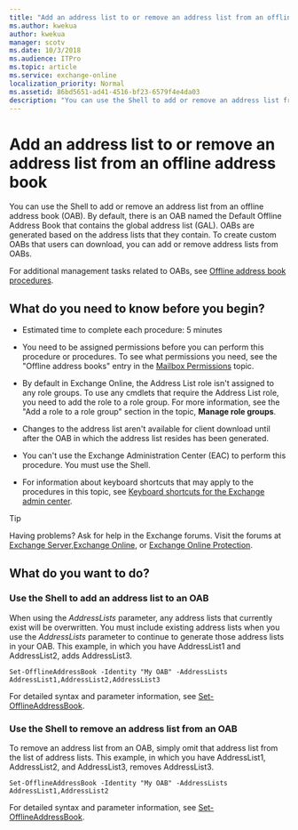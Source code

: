 ```yaml
---
title: "Add an address list to or remove an address list from an offline address book"
ms.author: kwekua
author: kwekua
manager: scotv
ms.date: 10/3/2018
ms.audience: ITPro
ms.topic: article
ms.service: exchange-online
localization_priority: Normal
ms.assetid: 86bd5651-ad41-4516-bf23-6579f4e4da03
description: "You can use the Shell to add or remove an address list from an offline address book (OAB). By default, there is an OAB named the Default Offline Address Book that contains the global address list (GAL). OABs are generated based on the address lists that they contain. To create custom OABs that users can download, you can add or remove address lists from OABs."
---
```


# Add an address list to or remove an address list from an offline address book

You can use the Shell to add or remove an address list from an offline address book (OAB). By default, there is an OAB named the Default Offline Address Book that contains the global address list (GAL). OABs are generated based on the address lists that they contain. To create custom OABs that users can download, you can add or remove address lists from OABs. 
  
For additional management tasks related to OABs, see [Offline address book procedures](offline-address-book-procedures.md).
  
## What do you need to know before you begin?

- Estimated time to complete each procedure: 5 minutes
    
- You need to be assigned permissions before you can perform this procedure or procedures. To see what permissions you need, see the "Offline address books" entry in the [Mailbox Permissions](http://technet.microsoft.com/library/5b690bcb-c6df-4511-90e1-08ca91f43b37.aspx) topic. 
    
- By default in Exchange Online, the Address List role isn't assigned to any role groups. To use any cmdlets that require the Address List role, you need to add the role to a role group. For more information, see the "Add a role to a role group" section in the topic, **Manage role groups**.
    
- Changes to the address list aren't available for client download until after the OAB in which the address list resides has been generated.
    
- You can't use the Exchange Administration Center (EAC) to perform this procedure. You must use the Shell.
    
- For information about keyboard shortcuts that may apply to the procedures in this topic, see [Keyboard shortcuts for the Exchange admin center](../../accessibility/keyboard-shortcuts-in-admin-center.md).
    
> [!TIP]
> Having problems? Ask for help in the Exchange forums. Visit the forums at [Exchange Server](https://go.microsoft.com/fwlink/p/?linkId=60612),[Exchange Online](https://go.microsoft.com/fwlink/p/?linkId=267542), or [Exchange Online Protection](https://go.microsoft.com/fwlink/p/?linkId=285351). 
  
## What do you want to do?

### Use the Shell to add an address list to an OAB

When using the  _AddressLists_ parameter, any address lists that currently exist will be overwritten. You must include existing address lists when you use the  _AddressLists_ parameter to continue to generate those address lists in your OAB. This example, in which you have AddressList1 and AddressList2, adds AddressList3. 
  
```
Set-OfflineAddressBook -Identity "My OAB" -AddressLists AddressList1,AddressList2,AddressList3
```

For detailed syntax and parameter information, see [Set-OfflineAddressBook](http://technet.microsoft.com/library/1221dda7-1923-4fec-a756-7540e18ae9f9.aspx).
  
### Use the Shell to remove an address list from an OAB

To remove an address list from an OAB, simply omit that address list from the list of address lists. This example, in which you have AddressList1, AddressList2, and AddressList3, removes AddressList3.
  
```
Set-OfflineAddressBook -Identity "My OAB" -AddressLists AddressList1,AddressList2
```

For detailed syntax and parameter information, see [Set-OfflineAddressBook](http://technet.microsoft.com/library/1221dda7-1923-4fec-a756-7540e18ae9f9.aspx).
  

